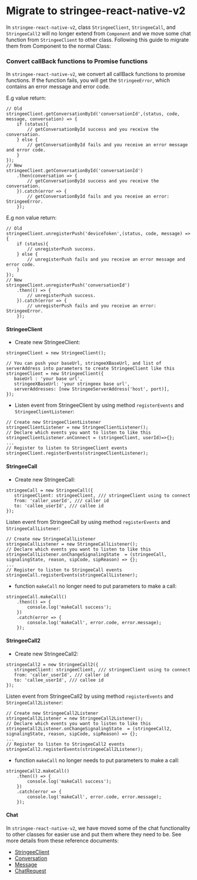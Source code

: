 # Migrate to stringee-react-native-v2

In `stringee-react-native-v2`, class `StringeeClient`, `StringeeCall`, and `StringeeCall2` will no longer extend from `Component` and we move some chat function from `StringeeClient` to other class.
Following this guide to migrate them from Component to the normal Class:
### Convert callBack functions to Promise functions
In `stringee-react-native-v2`, we convert all callBack functions to promise functions.
If the function fails, you will get the `StringeeError`, which contains an error message and error code.

E.g value return:
```flow js
// Old
stringeeClient.getConversationById('conversationId',(status, code, message, conversation) => {
    if (status){
        // getConversationById success and you receive the conversation.
    } else {
        // getConversationById fails and you receive an error message and error code.
    }
});
// New 
stringeeClient.getConversationById('conversationId')
    .then(conversation => {
        // getConversationById success and you receive the conversation.
    }).catch(error => {
        // getConversationById fails and you receive an error: StringeeError.
    });
```

E.g non value return:
```flow js
// Old
stringeeClient.unregisterPush('deviceToken',(status, code, message) => {
    if (status){
        // unregisterPush success.
    } else {
        // unregisterPush fails and you receive an error message and error code.
    }
});
// New 
stringeeClient.unregisterPush('conversationId')
    .then(() => {
        // unregisterPush success.
    }).catch(error => {
        // unregisterPush fails and you receive an error: StringeeError.
    });
```

#### StringeeClient

- Create new StringeeClient:

```flow js
stringeeClient = new StringeeClient();

// You can push your baseUrl, stringeeXBaseUrl, and list of serverAddress into parameters to create StringeeClient like this
stringeeClient = new StringeeClient({
   baseUrl : 'your base url',
   stringeeXBaseUrl: 'your stringeex base url',
   serverAddresses: [new StringeeServerAddress('host', port)],
});
```

- Listen event from StringeeClient by using method `registerEvents` and `StringeeClientListener`:

```flow js
// Create new StringeeClientListener
stringeeClientListener = new StringeeClientListener();
// Declare which events you want to listen to like this
stringeeClientListener.onConnect = (stringeeClient, userId)=>{};
...
// Register to listen to StringeeClient events
stringeeClient.registerEvents(stringeeClientListener);
```

#### StringeeCall

- Create new StringeeCall:

```flow js
stringeeCall = new StringeeCall({
   stringeeClient: stringeeClient, /// stringeeClient using to connect
   from: 'caller_userId', /// caller id
   to: 'callee_userId', /// callee id
});
```

Listen event from StringeeCall by using method `registerEvents` and `StringeeCallListener`:

```flow js
// Create new StringeeCallListener
stringeeCallListener = new StringeeCallListener();
// Declare which events you want to listen to like this
stringeeCallListener.onChangeSignalingState  = (stringeeCall, signalingState, reason, sipCode, sipReason) => {};
...
// Register to listen to StringeeCall events
stringeeCall.registerEvents(stringeeCallListener);
```

- function `makeCall` no longer need to put parameters to make a call:

```flow js
stringeeCall.makeCall()
    .then(() => {
        console.log('makeCall success');
    })
    .catch(error => {
        console.log('makeCall', error.code, error.message);
    });
```

#### StringeeCall2

- Create new StringeeCall2:

```flow js
stringeeCall2 = new StringeeCall2({
   stringeeClient: stringeeClient, /// stringeeClient using to connect
   from: 'caller_userId', /// caller id
   to: 'callee_userId', /// callee id
});
```

Listen event from StringeeCall2 by using method `registerEvents` and `StringeeCall2Listener`:

```flow js
// Create new StringeeCall2Listener
stringeeCall2Listener = new StringeeCall2Listener();
// Declare which events you want to listen to like this
stringeeCall2Listener.onChangeSignalingState  = (stringeeCall2, signalingState, reason, sipCode, sipReason) => {};
...
// Register to listen to StringeeCall2 events
stringeeCall2.registerEvents(stringeeCall2Listener);
```

- function `makeCall` no longer needs to put parameters to make a call:

```flow js
stringeeCall2.makeCall()
    .then(() => {
        console.log('makeCall success');
    })
    .catch(error => {
        console.log('makeCall', error.code, error.message);
    });
```
#### Chat

In `stringee-react-native-v2`, we have moved some of the chat functionality to other classes for easier use and put them where they need to be.
See more details from these reference documents:
- [StringeeClient](https://developer.stringee.com/docs/react-native-module/react-native-stringeeclient)
- [Conversation](https://developer.stringee.com/docs/react-native-module/react-native-conversation)
- [Message](https://developer.stringee.com/docs/react-native-module/react-native-message)
- [ChatRequest](https://developer.stringee.com/docs/react-native-module/react-native-chatrequest)

